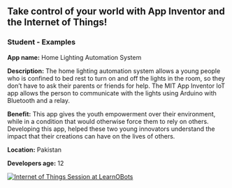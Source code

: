 ## Take control of your world with App Inventor and the Internet of Things!
### Student - Examples

**App name:** Home Lighting Automation System

**Description:** The home lighting automation system allows a young people who is confined to bed rest to turn on and off the lights in the room, so they don’t have to ask their parents or friends for help. The MIT App Inventor IoT app allows the person to communicate with the lights using Arduino with Bluetooth and a relay.

**Benefit:** This app gives the youth empowerment over their environment, while in a condition that would otherwise force them to rely on others. Developing this app, helped these two young innovators understand the impact that their creations can have on the lives of others.

**Location:** Pakistan

**Developers age:** 12

[![Internet of Things Session at LearnOBots](http://img.youtube.com/vi/9DKTp1LscMg/0.jpg)](http://www.youtube.com/watch?v=9DKTp1LscMg "Internet of Things Session at LearnOBots")

